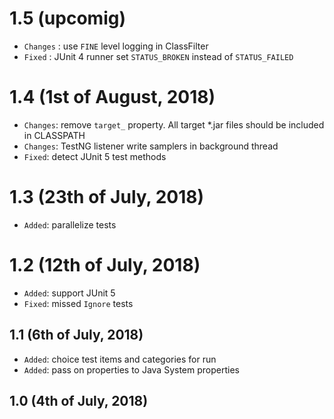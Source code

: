 # 1.5 (upcomig)
* `Changes` : use `FINE` level logging in ClassFilter
* `Fixed` : JUnit 4 runner set `STATUS_BROKEN` instead of `STATUS_FAILED`

# 1.4 (1st of August, 2018)
* `Changes`: remove `target_` property. All target *.jar files should be included in CLASSPATH
* `Changes`: TestNG listener write samplers in background thread
* `Fixed`: detect JUnit 5 test methods

# 1.3 (23th of July, 2018)
* `Added`: parallelize tests

# 1.2 (12th of July, 2018)
* `Added`: support JUnit 5
* `Fixed`: missed `Ignore` tests

## 1.1 (6th of July, 2018)
* `Added`: choice test items and categories for run
* `Added`: pass on properties to Java System properties

## 1.0 (4th of July, 2018)
